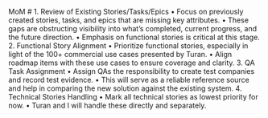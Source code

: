 MoM #
	1.	Review of Existing Stories/Tasks/Epics
	•	Focus on previously created stories, tasks, and epics that are missing key attributes.
	•	These gaps are obstructing visibility into what’s completed, current progress, and the future direction.
	•	Emphasis on functional stories is critical at this stage.
	2.	Functional Story Alignment
	•	Prioritize functional stories, especially in light of the 100+ commercial use cases presented by Turan.
	•	Align roadmap items with these use cases to ensure coverage and clarity.
	3.	QA Task Assignment
	•	Assign QAs the responsibility to create test companies and record test evidence.
	•	This will serve as a reliable reference source and help in comparing the new solution against the existing system.
	4.	Technical Stories Handling
	•	Mark all technical stories as lowest priority for now.
	•	Turan and I will handle these directly and separately.